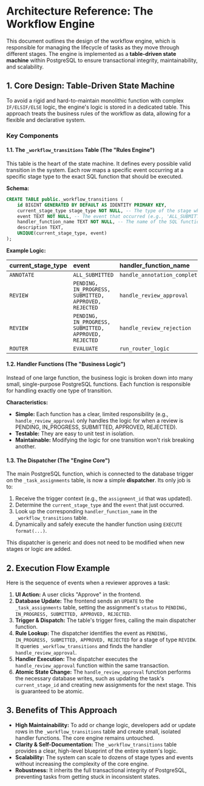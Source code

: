 # Architecture Reference: The Workflow Engine

This document outlines the design of the workflow engine, which is responsible for managing the lifecycle of tasks as they move through different stages. The engine is implemented as a **table-driven state machine** within PostgreSQL to ensure transactional integrity, maintainability, and scalability.

## 1. Core Design: Table-Driven State Machine

To avoid a rigid and hard-to-maintain monolithic function with complex `IF/ELSIF/ELSE` logic, the engine's logic is stored in a dedicated table. This approach treats the business rules of the workflow as data, allowing for a flexible and declarative system.

### Key Components

#### 1.1. The `_workflow_transitions` Table (The "Rules Engine")

This table is the heart of the state machine. It defines every possible valid transition in the system. Each row maps a specific event occurring at a specific stage type to the exact SQL function that should be executed.

**Schema:**

```sql
CREATE TABLE public._workflow_transitions (
    id BIGINT GENERATED BY DEFAULT AS IDENTITY PRIMARY KEY,
    current_stage_type stage_type NOT NULL, -- The type of the stage where the event happened
    event TEXT NOT NULL, -- The event that occurred (e.g., 'ALL_SUBMITTED', 'PENDING, IN_PROGRESS, SUBMITTED, APPROVED, REJECTED')
    handler_function_name TEXT NOT NULL, -- The name of the SQL function to execute
    description TEXT,
    UNIQUE(current_stage_type, event)
);
```

**Example Logic:**

| current\_stage\_type | event                                                 | handler\_function\_name        |
| :------------------- | :---------------------------------------------------- | :----------------------------- |
| `ANNOTATE`           | `ALL_SUBMITTED`                                       | `handle_annotation_completion` |
| `REVIEW`             | `PENDING, IN_PROGRESS, SUBMITTED, APPROVED, REJECTED` | `handle_review_approval`       |
| `REVIEW`             | `PENDING, IN_PROGRESS, SUBMITTED, APPROVED, REJECTED` | `handle_review_rejection`      |
| `ROUTER`             | `EVALUATE`                                            | `run_router_logic`             |

#### 1.2. Handler Functions (The "Business Logic")

Instead of one large function, the business logic is broken down into many small, single-purpose PostgreSQL functions. Each function is responsible for handling exactly one type of transition.

**Characteristics:**
- **Simple:** Each function has a clear, limited responsibility (e.g., `handle_review_approval` only handles the logic for when a review is PENDING, IN_PROGRESS, SUBMITTED, APPROVED, REJECTED).
- **Testable:** They are easy to unit test in isolation.
- **Maintainable:** Modifying the logic for one transition won't risk breaking another.

#### 1.3. The Dispatcher (The "Engine Core")

The main PostgreSQL function, which is connected to the database trigger on the `_task_assignments` table, is now a simple **dispatcher**. Its only job is to:

1.  Receive the trigger context (e.g., the `assignment_id` that was updated).
2.  Determine the `current_stage_type` and the `event` that just occurred.
3.  Look up the corresponding `handler_function_name` in the `_workflow_transitions` table.
4.  Dynamically and safely execute the handler function using `EXECUTE format(...)`.

This dispatcher is generic and does not need to be modified when new stages or logic are added.

## 2. Execution Flow Example

Here is the sequence of events when a reviewer approves a task:

1.  **UI Action:** A user clicks "Approve" in the frontend.
2.  **Database Update:** The frontend sends an `UPDATE` to the `_task_assignments` table, setting the assignment's `status` to `PENDING, IN_PROGRESS, SUBMITTED, APPROVED, REJECTED`.
3.  **Trigger & Dispatch:** The table's trigger fires, calling the main dispatcher function.
4.  **Rule Lookup:** The dispatcher identifies the event as `PENDING, IN_PROGRESS, SUBMITTED, APPROVED, REJECTED` for a stage of type `REVIEW`. It queries `_workflow_transitions` and finds the handler `handle_review_approval`.
5.  **Handler Execution:** The dispatcher executes the `handle_review_approval` function within the same transaction.
6.  **Atomic State Change:** The `handle_review_approval` function performs the necessary database writes, such as updating the task's `current_stage_id` and creating new assignments for the next stage. This is guaranteed to be atomic.

## 3. Benefits of This Approach

- **High Maintainability:** To add or change logic, developers add or update rows in the `_workflow_transitions` table and create small, isolated handler functions. The core engine remains untouched.
- **Clarity & Self-Documentation:** The `_workflow_transitions` table provides a clear, high-level blueprint of the entire system's logic.
- **Scalability:** The system can scale to dozens of stage types and events without increasing the complexity of the core engine.
- **Robustness:** It inherits the full transactional integrity of PostgreSQL, preventing tasks from getting stuck in inconsistent states.
